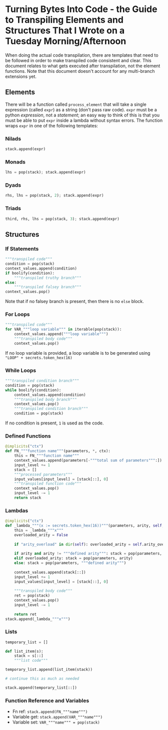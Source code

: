 # Turning Bytes Into Code - the Guide to Transpiling Elements and Structures That I Wrote on a Tuesday Morning/Afternoon

When doing the actual code transpilation, there are templates that need to be followed in order to make transpiled code consistent and clear. This document relates
to what gets executed after transpilation, not the element functions. Note that this document doesn't account for any multi-branch extensions yet.

## Elements

There will be a function called `process_element` that will take a single expression (called `expr`) as a string (don't pass raw code). 
`expr` must be a python _expression_, not a _statement_; an easy way to think of this is that you must be able to put `expr` inside a 
lambda without syntax errors. The function wraps `expr` in one of the following templates:

### Nilads

```python
stack.append(expr)
```

### Monads

```python
lhs = pop(stack); stack.append(expr)
```

### Dyads

```python
rhs, lhs = pop(stack, 2); stack.append(expr)
```

### Triads

```python
third, rhs, lhs = pop(stack, 3); stack.append(expr)
```

## Structures
### If Statements

```python
"""transpiled code"""
condition = pop(stack)
context_values.append(condition)
if boolify(condition):
    """transpiled truthy branch"""
else:
    """transpiled falsey branch"""
context_values.pop()
```

Note that if no falsey branch is present, then there is no `else` block.

### For Loops

```python
"""transpiled code"""
for VAR_"""loop variable""" in iterable(pop(stack)):
    context_values.append("""loop variable""")
    """transpiled body code"""
    context_values.pop()
```

If no loop variable is provided, a loop variable is to be generated using `"LOOP" + secrets.token_hex(16)`

### While Loops

```python
"""transpiled condition branch"""
condition = pop(stack)
while boolify(condition):
    context_values.append(condition)
    """transpiled body branch"""
    context_values.pop()
    """transpiled condition branch"""
    condition = pop(stack)
```

If no condition is present, `1` is used as the code.


### Defined Functions

```python
@implicits("ctx")
def FN_"""function name"""(parameters, *, ctx):
    this = FN_"""function name"""
    context_values.append(parameters[-"""total sum of parameters""":])
    input_level += 1
    stack = []
    """processed parameters"""
    input_values[input_level] = [stack[::], 0]
    """transpiled function code"""
    context_values.pop()
    input_level -= 1
    return stack
```
    
### Lambdas

```python
@implicits("ctx")
def _lambda_"""(x := secrets.token_hex(16))"""(parameters, arity, self, *, ctx):
    this = _lambda_"""x"""
    overloaded_arity = False
    
    if "arity_overload" in dir(self): overloaded_arity = self.arity_overload
    
    if arity and arity != """defined arity""": stack = pop(parameters, arity)
    elif overloaded_arity: stack = pop(parameters, arity)
    else: stack = pop(parameters, """defined arity""")
    
    context_values.append(stack[::])
    input_level += 1
    input_values[input_level] = [stack[::], 0]
    
    """transpiled body code"""
    ret = pop(stack) 
    context_values.pop()
    input_level -= 1
    
    return ret
stack.append(_lambda_"""x""")
```
   
### Lists

```python
temporary_list = []

def list_item(s):
    stack = s[::]
    """list code"""

temporary_list.append(list_item(stack))

# continue this as much as needed

stack.append(temporary_list[::])
```

### Function Reference and Variables

- Fn ref: `stack.append(FN_"""name""")`
- Variable get: `stack.append(VAR_"""name""")`
- Variable set: `VAR_"""name""" = pop(stack)`
